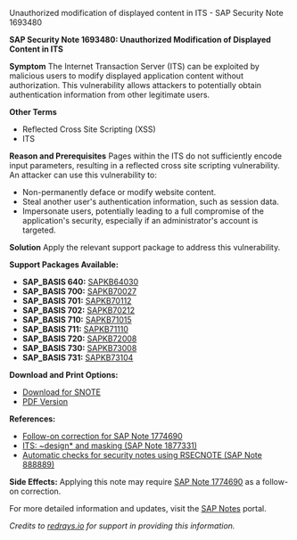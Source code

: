Unauthorized modification of displayed content in ITS - SAP Security Note 1693480

**SAP Security Note 1693480: Unauthorized Modification of Displayed Content in ITS**

**Symptom**
The Internet Transaction Server (ITS) can be exploited by malicious users to modify displayed application content without authorization. This vulnerability allows attackers to potentially obtain authentication information from other legitimate users.

**Other Terms**
- Reflected Cross Site Scripting (XSS)
- ITS

**Reason and Prerequisites**
Pages within the ITS do not sufficiently encode input parameters, resulting in a reflected cross site scripting vulnerability. An attacker can use this vulnerability to:
- Non-permanently deface or modify website content.
- Steal another user's authentication information, such as session data.
- Impersonate users, potentially leading to a full compromise of the application's security, especially if an administrator's account is targeted.

**Solution**
Apply the relevant support package to address this vulnerability.

**Support Packages Available:**
- **SAP_BASIS 640:** [SAPKB64030](https://me.sap.com/supportpackage/SAPKB64030)
- **SAP_BASIS 700:** [SAPKB70027](https://me.sap.com/supportpackage/SAPKB70027)
- **SAP_BASIS 701:** [SAPKB70112](https://me.sap.com/supportpackage/SAPKB70112)
- **SAP_BASIS 702:** [SAPKB70212](https://me.sap.com/supportpackage/SAPKB70212)
- **SAP_BASIS 710:** [SAPKB71015](https://me.sap.com/supportpackage/SAPKB71015)
- **SAP_BASIS 711:** [SAPKB71110](https://me.sap.com/supportpackage/SAPKB71110)
- **SAP_BASIS 720:** [SAPKB72008](https://me.sap.com/supportpackage/SAPKB72008)
- **SAP_BASIS 730:** [SAPKB73008](https://me.sap.com/supportpackage/SAPKB73008)
- **SAP_BASIS 731:** [SAPKB73104](https://me.sap.com/supportpackage/SAPKB73104)

**Download and Print Options:**
- [Download for SNOTE](https://notesdownloads.sap.com/note/0040000010061542017)
- [PDF Version](https://userapps.support.sap.com/sap/support/sfm/notes/print/0001693480?language=en-US&token=DF9BD0F659A1067461F8B658CAD44BA6)

**References:**
- [Follow-on correction for SAP Note 1774690](https://me.sap.com/notes/1774690)
- [ITS: ~design* and masking (SAP Note 1877331)](https://me.sap.com/notes/1877331)
- [Automatic checks for security notes using RSECNOTE (SAP Note 888889)](https://me.sap.com/notes/888889)

**Side Effects:**
Applying this note may require [SAP Note 1774690](https://me.sap.com/notes/1774690) as a follow-on correction.

For more detailed information and updates, visit the [SAP Notes](https://me.sap.com/) portal.

*Credits to [redrays.io](https://redrays.io) for support in providing this information.*
